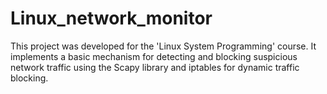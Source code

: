 # Linux_network_monitor
This project was developed for the 'Linux System Programming' course. It implements a basic mechanism for detecting and blocking suspicious network traffic using the Scapy library and iptables for dynamic traffic blocking.
